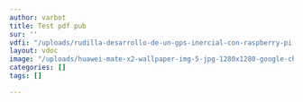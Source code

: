 ```yaml
---
author: varbot
title: Test pdf pub
sur: ''
vdfi: "/uploads/rudilla-desarrollo-de-un-gps-inercial-con-raspberry-pi.pdf"
layout: vdoc
image: "/uploads/huawei-mate-x2-wallpaper-img-5-jpg-1280x1280-google-chrome.jpg"
categories: []
tags: []

---
```

